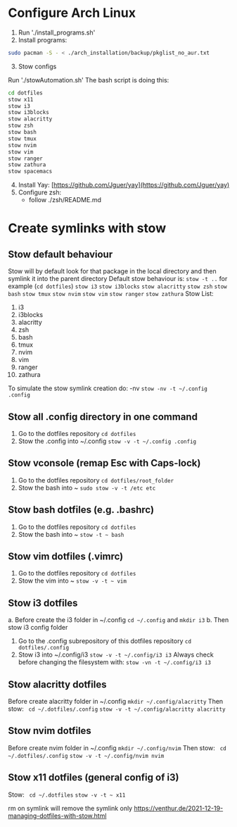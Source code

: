 # Configure Arch Linux

1. Run './install_programs.sh'
2. Install programs:

```bash
sudo pacman -S - < ./arch_installation/backup/pkglist_no_aur.txt
```

3. Stow configs

Run './stowAutomation.sh'
The bash script is doing this:

```bash
cd dotfiles
stow x11
stow i3
stow i3blocks
stow alacritty
stow zsh
stow bash
stow tmux
stow nvim
stow vim
stow ranger
stow zathura
stow spacemacs
```

4. Install Yay:
   [https://github.com/Jguer/yay](https://github.com/Jguer/yay)
5. Configure zsh:
   - follow ./zsh/README.md

# Create symlinks with stow

## Stow default behaviour

Stow will by default look for that package in the local directory and then symlink it into the parent directory
Default stow behaviour is: `stow -t ..`
for example (`cd dotfiles`)
`stow i3`
`stow i3blocks`
`stow alacritty`
`stow zsh`
`stow bash`
`stow tmux`
`stow nvim`
`stow vim`
`stow ranger`
`stow zathura`
Stow List:

1. i3
2. i3blocks
3. alacritty
4. zsh
5. bash
6. tmux
7. nvim
8. vim
9. ranger
10. zathura

To simulate the stow symlink creation do: -nv
`stow -nv -t ~/.config .config`

## Stow all .config directory in one command

1. Go to the dotfiles repository
   `cd dotfiles`
2. Stow the .config into ~/.config
   `stow -v -t ~/.config .config`

## Stow vconsole (remap Esc with Caps-lock)

1. Go to the dotfiles repository
   `cd dotfiles/root_folder`
2. Stow the bash into ~
   `sudo stow -v -t /etc etc`

## Stow bash dotfiles (e.g. .bashrc)

1. Go to the dotfiles repository
   `cd dotfiles`
2. Stow the bash into ~
   `stow -t ~ bash`

## Stow vim dotfiles (.vimrc)

1. Go to the dotfiles repository
   `cd dotfiles`
2. Stow the vim into ~
   `stow -v -t ~ vim`

## Stow i3 dotfiles

a. Before create the i3 folder in ~/.config
`cd ~/.config` and `mkdir i3`
b. Then stow i3 config folder

1. Go to the .config subrepository of this dotfiles repository
   `cd dotfiles/.config`
2. Stow i3 into ~/.config/i3
   `stow -v -t ~/.config/i3 i3`
   Always check before changing the filesystem with:
   `stow -vn -t ~/.config/i3 i3`

## Stow alacritty dotfiles

Before create alacritty folder in ~/.config
`mkdir ~/.config/alacritty`
Then stow:
` cd ~/.dotfiles/.config`
`stow -v -t ~/.config/alacritty alacritty`

## Stow nvim dotfiles

Before create nvim folder in ~/.config
`mkdir ~/.config/nvim`
Then stow:
` cd ~/.dotfiles/.config`
`stow -v -t ~/.config/nvim nvim`

## Stow x11 dotfiles (general config of i3)

Stow:
` cd ~/.dotfiles`
`stow -v -t ~ x11`

rm on symlink will remove the symlink only
https://venthur.de/2021-12-19-managing-dotfiles-with-stow.html
